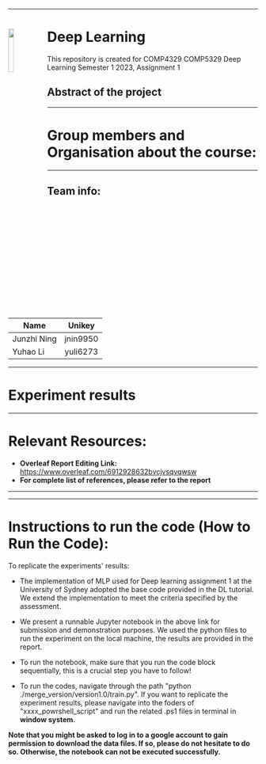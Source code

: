 
---
# <img src="https://www.sydney.edu.au/etc.clientlibs/corporate-commons/clientlibs/foundation/resources/corporate-frontend/assets/img/USydLogo.svg" width=15% align=left>  Deep Learning

This repository is created for  COMP4329 COMP5329 Deep Learning  Semester 1 2023, Assignment 1

 

## Abstract of the project


---

# Group members and Organisation about the course:

---
## Team info:

| Name        | Unikey   |
|-------------| -------- |
| Junzhi Ning | jnin9950 |
| Yuhao Li    | yuli6273 |

---
# Experiment results


---

# Relevant Resources:

- **Overleaf Report Editing Link:** https://www.overleaf.com/6912928632bvcjvsqvqwsw
- **For complete list of references, please refer to the report** 

---
 

- ---
 

# Instructions to run the code (How to Run the Code):

To replicate the experiments' results:
- The implementation of MLP used for Deep learning assignment 1 at the University of Sydney adopted the base code provided in the DL tutorial. We extend the implementation to meet the criteria specified by the assessment.

- We present a runnable Jupyter notebook in the above link for submission and demonstration purposes. We used the python files to run the experiment on the local machine, the results are provided in the report.


- To run the notebook, make sure that you run the code block sequentially, this is a crucial step you have to follow!
- To run the codes, navigate through the path "python ./merge_version/version1.0/train.py". If you want to replicate the experiment results, please navigate into the foders of "xxxx_powrshell_script" and run the related .ps1 files in terminal in **window system**. 


**Note that you might be asked to log in to a google account to gain permission to download the data files. If so, please do not hesitate to do so. Otherwise, the notebook can not be executed successfully.**

